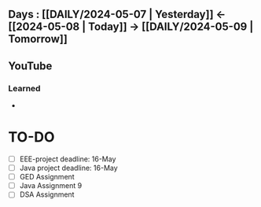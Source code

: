 ## Days : [[DAILY/2024-05-07 | Yesterday]]  <- [[2024-05-08 | Today]]  -> [[DAILY/2024-05-09 | Tomorrow]]


## YouTube


### Learned
- 

# TO-DO

- [ ] EEE-project deadline: 16-May
- [ ] Java project deadline: 16-May
- [ ] GED Assignment
- [ ] Java Assignment 9
- [ ] DSA Assignment